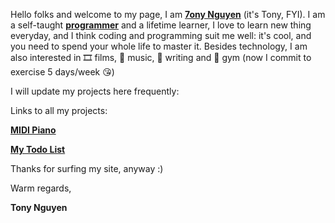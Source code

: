 Hello folks and welcome to my page, I am [**7ony Nguyen**](https://7onynguyen.com/) (it's Tony, FYI). I am a self-taught [**programmer**](https://resume.7onynguyen.com/) and a lifetime learner, I love to learn new thing everyday, and I think coding and programming suit me well: it's cool, and you need to spend your whole life to master it. Besides technology, I am also interested in 🎞️ films, 🎵 music, 📓 writing and 💪 gym (now I commit to exercise 5 days/week 😘)

I will update my projects here frequently:

Links to all my projects:

[**MIDI Piano**](https://tonysn.com/portfolio/piano/piano.html)

[**My Todo List**](https://tonysn.com/portfolio/todolist/todolist.html)

Thanks for surfing my site, anyway :)

Warm regards,

**Tony Nguyen**